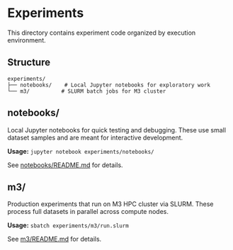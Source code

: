 # Experiments

This directory contains experiment code organized by execution environment.

## Structure

```
experiments/
├── notebooks/    # Local Jupyter notebooks for exploratory work
└── m3/          # SLURM batch jobs for M3 cluster
```

## notebooks/

Local Jupyter notebooks for quick testing and debugging. These use small dataset samples and are meant for interactive development.

**Usage:** `jupyter notebook experiments/notebooks/`

See [notebooks/README.md](notebooks/README.md) for details.

## m3/

Production experiments that run on M3 HPC cluster via SLURM. These process full datasets in parallel across compute nodes.

**Usage:** `sbatch experiments/m3/run.slurm`

See [m3/README.md](m3/README.md) for details.
